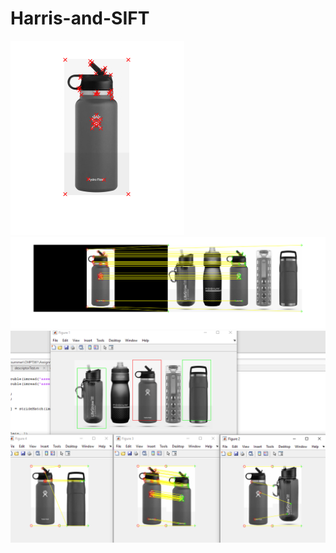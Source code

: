 # Harris-and-SIFT
![alt text](https://github.com/CodyNing/Harris-and-SIFT/raw/main/demo/2.2.1.png)
![alt text](https://github.com/CodyNing/Harris-and-SIFT/raw/main/demo/3.3.1.png)
![alt text](https://github.com/CodyNing/Harris-and-SIFT/raw/main/demo/4.3.1.png)
